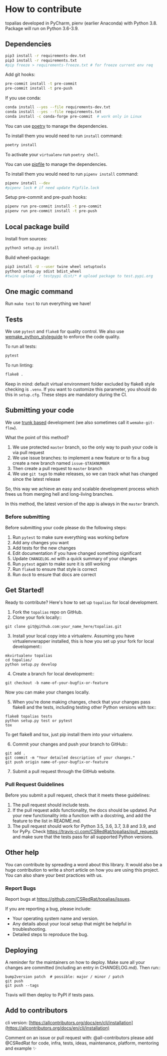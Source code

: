 # How to contribute

topalias developed in PyCharm, pienv (earlier Anaconda) with Python 3.8. Package will run on Python 3.6-3.9.

## Dependencies

```bash
pip3 install -r requirements-dev.txt
pip3 install -r requirements.txt
#pip freeze > requirements-freeze.txt # for freeze current env req
```

Add git hooks:

```bash
pre-commit install -t pre-commit
pre-commit install -t pre-push
```

If you use conda:

```bash
conda install --yes --file requirements-dev.txt
conda install --yes --file requirements.txt
conda install -c conda-forge pre-commit  # work only in Linux
```

You can use [poetry](https://github.com/python-poetry/poetry) to manage the dependencies.

To install them you would need to run `install` command:

```bash
poetry install
```

To activate your `virtualenv` run `poetry shell`.

You can use [pipfile](https://github.com/pypa/pipfile) to manage the dependencies.

To install them you would need to run `pipenv install` command:

```bash
pipenv install --dev
#pipenv lock # if need update Pipfile.lock
```

Setup pre-commit and pre-push hooks:

```bash
pipenv run pre-commit install -t pre-commit
pipenv run pre-commit install -t pre-push
```

## Local package build

Install from sources:

```bash
python3 setup.py install
```

Build wheel-package:

```bash
pip3 install -U --user twine wheel setuptools
python3 setup.py sdist bdist_wheel
#twine upload -r testpypi dist/* # upload package to test.pypi.org
```

## One magic command

Run `make test` to run everything we have!

## Tests

We use `pytest` and `flake8` for quality control.
We also use [wemake_python_styleguide](https://github.com/wemake-services/wemake-python-styleguide) to enforce the code quality.

To run all tests:

```bash
pytest
```

To run linting:

```bash
flake8 .
```

Keep in mind: default virtual environment folder excluded by flake8 style checking is `.venv`.
If you want to customize this parameter, you should do this in `setup.cfg`.
These steps are mandatory during the CI.

## Submitting your code

We use [trunk based](https://trunkbaseddevelopment.com/)
development (we also sometimes call it `wemake-git-flow`).

What the point of this method?

1. We use protected `master` branch,
   so the only way to push your code is via pull request
2. We use issue branches: to implement a new feature or to fix a bug
   create a new branch named `issue-$TASKNUMBER`
3. Then create a pull request to `master` branch
4. We use `git tag`s to make releases, so we can track what has changed
   since the latest release

So, this way we achieve an easy and scalable development process
which frees us from merging hell and long-living branches.

In this method, the latest version of the app is always in the `master` branch.

### Before submitting

Before submitting your code please do the following steps:

1. Run `pytest` to make sure everything was working before
2. Add any changes you want
3. Add tests for the new changes
4. Edit documentation if you have changed something significant
5. Update `CHANGELOG.md` with a quick summary of your changes
6. Run `pytest` again to make sure it is still working
7. Run `flake8` to ensure that style is correct
8. Run `doc8` to ensure that docs are correct

## Get Started!

Ready to contribute? Here's how to set up `topalias` for local development.

1. Fork the `topalias` repo on GitHub.
2. Clone your fork locally::

```
git clone git@github.com:your_name_here/topalias.git
```

3. Install your local copy into a virtualenv. Assuming you have virtualenvwrapper installed, this is how you set up your fork for local development::

```
mkvirtualenv topalias
cd topalias/
python setup.py develop
```

4. Create a branch for local development::

```
git checkout -b name-of-your-bugfix-or-feature
```

Now you can make your changes locally.

5. When you're done making changes, check that your changes pass flake8 and the
   tests, including testing other Python versions with tox::

```
flake8 topalias tests
python setup.py test or pytest
tox
```

To get flake8 and tox, just pip install them into your virtualenv.

6. Commit your changes and push your branch to GitHub::

```
git add .
git commit -m "Your detailed description of your changes."
git push origin name-of-your-bugfix-or-feature
```

7. Submit a pull request through the GitHub website.

### Pull Request Guidelines

Before you submit a pull request, check that it meets these guidelines:

1. The pull request should include tests.
2. If the pull request adds functionality, the docs should be updated. Put
   your new functionality into a function with a docstring, and add the
   feature to the list in README.md.
3. The pull request should work for Python 3.5, 3.6, 3.7, 3.8 and 3.9, and for PyPy. Check
   https://travis-ci.com/CSRedRat/topalias/pull_requests
   and make sure that the tests pass for all supported Python versions.

## Other help

You can contribute by spreading a word about this library.
It would also be a huge contribution to write
a short article on how you are using this project.
You can also share your best practices with us.

### Report Bugs

Report bugs at https://github.com/CSRedRat/topalias/issues.

If you are reporting a bug, please include:

-   Your operating system name and version.
-   Any details about your local setup that might be helpful in troubleshooting.
-   Detailed steps to reproduce the bug.

## Deploying

A reminder for the maintainers on how to deploy.
Make sure all your changes are committed (including an entry in CHANGELOG.md).
Then run::

```
bump2version patch  # possible: major / minor / patch
git push
git push --tags
```

Travis will then deploy to PyPI if tests pass.

## Add to contributors

cli version: [https://allcontributors.org/docs/en/cli/installation](https://allcontributors.org/docs/en/cli/installation)

Comment on an issue or pull request with:
@all-contributors please add @CSRedRat for code, infra, tests, ideas, maintenance, platform, mentoring and example ✨
